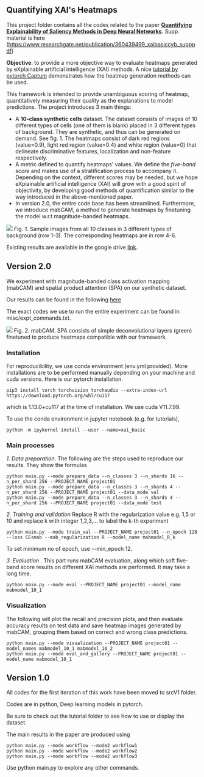 
## Quantifying XAI's Heatmaps
This project folder contains all the codes related to the paper [**Quantifying Explainability of Saliency Methods in Deep Neural Networks**](https://arxiv.org/abs/2009.02899). Supp. material is here (https://www.researchgate.net/publication/360439499_xaibasiccyb_supppdf)

**Objective**: to provide a more objective way to evaluate heatmaps generated by eXplainable artificial intelligence (XAI) methods. A nice [tutorial by pytorch Captum](https://captum.ai/tutorials/Resnet_TorchVision_Interpret) demonstrates how the heatmap generation methods can be used. 

This framework is intended to provide unambiguous scoring of heatmap, quantitatively measuring their quality as the explanations to model predictions. The project introduces 3 main things:
* A **10-class synthetic cells** dataset. The dataset consists of images of 10 different types of cells (one of them is blank) placed in 3 different types of background. They are synthetic, and thus can be generated on demand. See fig. 1. The heatmaps consist of dark red regions (value=0.9), light red region (value=0.4) and white region (value=0) that delineate discriminative features, localization and non-feature respectively. 
* A metric defined to quantify heatmaps' values. We define the *five-band score* and makes use of a stratification process to accompany it. Depending on the context, different scores may be needed, but we hope eXplainable artificial intelligence (XAI) will grow with a good spirit of objectivity, by developing good methods of quantification similar to the way introduced in the above-mentioned paper.
* In version 2.0, the entire code base has been streamlined. Furthermore, we introduce mabCAM, a method to generate heatmaps by finetuning the model w.r.t magnitude-banded heatmaps.


![](https://drive.google.com/uc?export=view&id=1GjHAn62ahfeBOaRoxcVMOwpMuQP7nFN2)
Fig. 1. Sample images from all 10 classes in 3 different types of background (row 1-3). The corresponding heatmaps are in row 4-6.


Existing results are available in the google drive <a href="https://drive.google.com/drive/folders/1H6XfJkdDj-V_T3hnHZZFyoiKoOam3ttM?usp=share_link">link</a>.


## Version 2.0

We experiment with magnitude-banded class activation mapping (mabCAM) and spatial product attention (SPA) on our synthetic dataset. 

Our results can be found in the following <a href="https://drive.google.com/drive/folders/1ap0lYjWf2BbiaLZuu1vTQz4NAvvijePw?usp=share_link">here</a>

The exact codes we use to run the entire experiment can be found in misc/expt_commands.txt.

![](https://drive.google.com/uc?export=view&id=1CcwX-pVVE-SzyGNYymC-MzDx8YuX0nGd)
Fig. 2. mabCAM. SPA consists of simple deconvolutional layers (green) finetuned to produce heatmaps compatible with our framework.


### Installation
For reproducibility, we use conda environment (env.yml provided). More installations are to be performed manually depending on your machine and cuda versions. Here is our pytorch installation.

```
pip3 install torch torchvision torchaudio --extra-index-url https://download.pytorch.org/whl/cu117
```
which is 1.13.0+cu117 at the time of installation. We use cuda V11.7.99.

To use the conda environment in jupyter notebook (e.g. for tutorials), 
```
python -m ipykernel install --user --name=xai_basic
```


### Main processes
*1. Data preparation*. The following are the steps used to reproduce our results. They show the formulas
```
python main.py --mode prepare_data --n_classes 3 --n_shards 16 --n_per_shard 256 --PROJECT_NAME project01
python main.py --mode prepare_data --n_classes 3 --n_shards 4 --n_per_shard 256 --PROJECT_NAME project01 --data_mode val
python main.py --mode prepare_data --n_classes 3 --n_shards 4 --n_per_shard 256 --PROJECT_NAME project01 --data_mode test
```

*2. Training and validation*
Replace R with the regularization value e.g. 1,5 or 10 and replace k with integer 1,2,3,... to label the k-th experiment
```
python main.py --mode train_val --PROJECT_NAME project01 --n_epoch 128 --loss CE+mab --mab_regularization R --model_name mabmodel_R_k 
```
To set minimum no of epoch, use --min_epoch 12.

*3. Evaluation* . This part runs mabCAM evaluation, along which soft five-band score results on different XAI methods are performed. It may take a long time.
```
python main.py --mode eval --PROJECT_NAME project01 --model_name mabmodel_10_1
```

### Visualization
The following will plot the recall and precision plots, and then evaluate accuracy results on test data and save heatmap images generated by mabCAM, grouping them based on correct and wrong class predictions. 
```
python main.py --mode visualization --PROJECT_NAME project01 --model_names mabmodel_10_1 mabmodel_10_2
python main.py --mode eval_and_gallery --PROJECT_NAME project01 --model_name mabmodel_10_1
```

## Version 1.0
All codes for the first iteration of this work have been moved to srcV1 folder. 

Codes are in python, Deep learning models in pytorch.

Be sure to check out the tutorial folder to see how to use or display the dataset.

The main results in the paper are produced using 
```
python main.py --mode workflow --mode2 workflow1
python main.py --mode workflow --mode2 workflow2
python main.py --mode workflow --mode2 workflow3
```
Use python main.py to explore any other commands.
